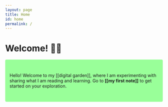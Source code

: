 ```yaml
---
layout: page
title: Home
id: home
permalink: /
---
```


# Welcome! 👋🏻 

<p style="padding: 3em 1em; background: #99FF99; border-radius: 4px;">
  Hello! Welcome to my [[digital garden]], where I am experimenting with sharing what I am reading and learning. Go to <span style="font-weight: bold">[[my first note]]</span> to get started on your exploration.
</p>




<style>
  .wrapper {
    max-width: 46em;
  }
</style>

